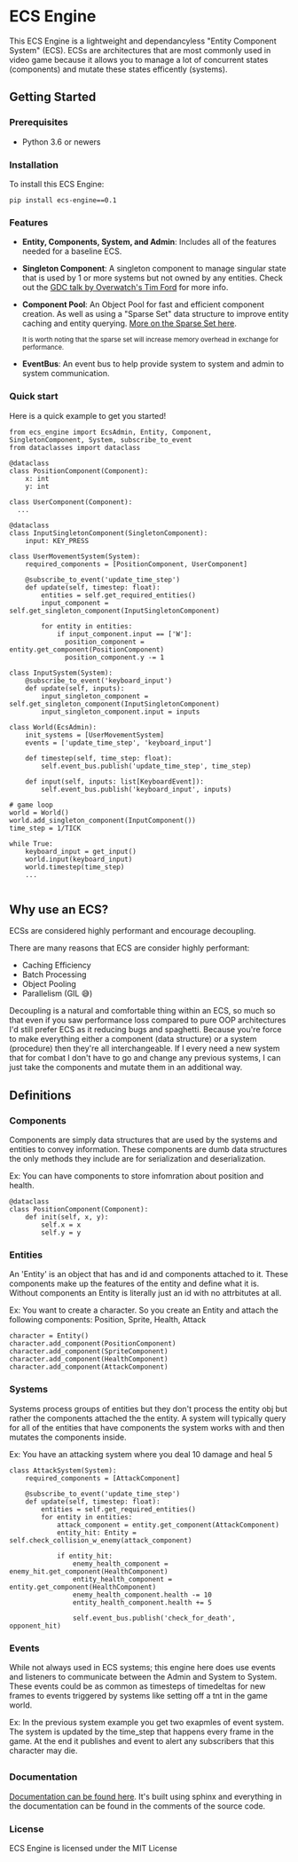 # ECS Engine
This ECS Engine is a lightweight and dependancyless "Entity Component System" (ECS). ECSs are architectures that are most commonly used in video game because it allows you to manage a lot of concurrent states (components) and mutate these states efficently (systems).  

## Getting Started
### Prerequisites
* Python 3.6 or newers
  
### Installation
To install this ECS Engine: 
```
pip install ecs-engine==0.1
```

### Features
* **Entity, Components, System, and Admin**: Includes all of the features needed for a baseline ECS.
* **Singleton Component**: A singleton component to manage singular state that is used by 1 or more systems but not owned by any entities. Check out the [GDC talk by Overwatch's Tim Ford](https://www.youtube.com/watch?v=W3aieHjyNvw) for more info.
* **Component Pool**: An Object Pool for fast and efficient component creation. As well as using a "Sparse Set" data structure to improve entity caching and entity querying. [More on the Sparse Set here](https://stackoverflow.com/questions/23721645/designs-of-an-entity-component-system).

  <sub>It is worth noting that the sparse set will increase memory overhead in exchange for performance.<sub>
* **EventBus**: An event bus to help provide system to system and admin to system communication.


### Quick start
Here is a quick example to get you started!
```
from ecs_engine import EcsAdmin, Entity, Component, SingletonComponent, System, subscribe_to_event
from dataclasses import dataclass

@dataclass
class PositionComponent(Component):
    x: int
    y: int

class UserComponent(Component):
  ...

@dataclass
class InputSingletonComponent(SingletonComponent):
    input: KEY_PRESS

class UserMovementSystem(System):
    required_components = [PositionComponent, UserComponent]

    @subscribe_to_event('update_time_step')
    def update(self, timestep: float):
        entities = self.get_required_entities()
        input_component = self.get_singleton_component(InputSingletonComponent)

        for entity in entities:
            if input_component.input == ['W']:
              position_component = entity.get_component(PositionComponent)
              position_component.y -= 1

class InputSystem(System):
    @subscribe_to_event('keyboard_input')
    def update(self, inputs):
        input_singleton_component = self.get_singleton_component(InputSingletonComponent)
        input_singleton_component.input = inputs

class World(EcsAdmin):
    init_systems = [UserMovementSystem]
    events = ['update_time_step', 'keyboard_input']

    def timestep(self, time_step: float):
        self.event_bus.publish('update_time_step', time_step)

    def input(self, inputs: list[KeyboardEvent]):
        self.event_bus.publish('keyboard_input', inputs)

# game loop
world = World()
world.add_singleton_component(InputComponent())
time_step = 1/TICK

while True:
    keyboard_input = get_input()
    world.input(keyboard_input)
    world.timestep(time_step)
    ...
            
```      
          
## Why use an ECS?
ECSs are considered highly performant and encourage decoupling. 

There are many reasons that ECS are consider highly performant:
* Caching Efficiency
* Batch Processing
* Object Pooling
* Parallelism (GIL :sweat_smile:)

Decoupling is a natural and comfortable thing within an ECS, so much so that even if you saw performance loss compared to pure OOP architectures I'd still prefer ECS as it reducing bugs and spaghetti. Because you're force to make everything either a component (data structure) or a system (procedure) then they're all interchangeable. If I every need a new system that for combat I don't have to go and change any previous systems, I can just take the components and mutate them in an additional way.

## Definitions
### Components
Components are simply data structures that are used by the systems and entities to convey information. These components are dumb data structures the only methods they include are for serialization and deserialization. 

Ex: You can have components to store infomration about position and health.
```
@dataclass
class PositionComponent(Component):
    def init(self, x, y):
        self.x = x
        self.y = y
```

### Entities
An 'Entity' is an object that has and id and components attached to it. These components make up the features of the entity and define what it is. Without components an Entity is literally just an id with no attrbitutes at all.

Ex: You want to create a character. So you create an Entity and attach the following components: Position, Sprite, Health, Attack
```
character = Entity()
character.add_component(PositionComponent)
character.add_component(SpriteComponent)
character.add_component(HealthComponent)
character.add_component(AttackComponent)
```

### Systems
Systems process groups of entities but they don't process the entity obj but rather the components attached the the entity. A system will typically query for all of the entities that have components the system works with and then mutates the components inside.

Ex: You have an attacking system where you deal 10 damage and heal 5
```
class AttackSystem(System):
    required_components = [AttackComponent]
  
    @subscribe_to_event('update_time_step')
    def update(self, timestep: float):
        entities = self.get_required_entities()
        for entity in entities:
            attack_component = entity.get_component(AttackComponent)
            entity_hit: Entity = self.check_collision_w_enemy(attack_component)
  
            if entity_hit:
                enemy_health_component = enemy_hit.get_component(HealthComponent)
                entity_health_component = entity.get_component(HealthComponent)
                enemy_health_component.health -= 10
                entity_health_component.health += 5
  
                self.event_bus.publish('check_for_death', opponent_hit)
```

### Events
While not always used in ECS systems; this engine here does use events and listeners to communicate between the Admin and System to System. These events could be as common as timesteps of timedeltas for new frames to events triggered by systems like setting off a tnt in the game world.

Ex: In the previous system example you get two exapmles of event system. The system is updated by the time_step that happens every frame in the game. At the end it publishes and event to alert any subscribers that this character may die.

## 
### Documentation
[Documentation can be found here](https://jsimerly.github.io/ecs_engine/). It's built using sphinx and everything in the documentation can be found in the comments of the source code.

### License 
ECS Engine is licensed under the MIT License
